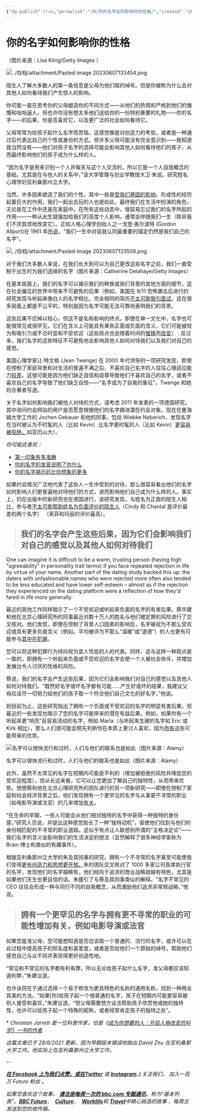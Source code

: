 ```yaml
---
{"dg-publish":true,"permalink":"/0/你的名字如何影响你的性格/","created":"2023-06-05T16:59:57.491+08:00","updated":"2023-06-07T13:35:22.818+08:00"}
---
```


# 你的名字如何影响你的性格

（图片来源：Lisa Kling/Getty Images ）

![../存档/attachment/Pasted image 20230607133454.png](/img/user/%E5%AD%98%E6%A1%A3/attachment/Pasted%20image%2020230607133454.png)

陌生人了解大多数人的第一条信息是父母为他们取的绰号。但是你被称为什么会对其他人如何看待我们产生惊人的影响。

你可能一直在思考你的父母塑造你的不同方式——从他们的热情和严格到他们的慷慨和咄咄逼人。但也许你没有想太多他们送给你的一份特别重要的礼物——你的名字——的后果，你是否喜欢它，以及更广泛的社会如何看待它。

父母常常为给孩子起什么名字而苦恼。这感觉像是对创造力的考验，或者是一种通过后代表达自己的个性或身份的方式。但许多父母可能没有完全意识到——我知道我当然没有——他们对孩子名字的选择可能会影响其他人如何看待他们的孩子，从而最终影响他们的孩子成为什么样的人。

“因为名字是用来识别一个人并每天与这个人交流的，所以它是一个人自我概念的基础，尤其是在与他人的关系中，”该大学管理与创业学教授大卫·朱说。研究姓名心理学的亚利桑那州立大学。

当然，许多因素塑造了我们的个性。其中一些是[受我们基因的影响](https://www.nature.com/articles/s41598-018-29881-x)。形成性的经历起着巨大的作用，我们一起出去玩的人也是如此，最终我们在生活中扮演的角色，无论是在工作中还是在家庭中。在所有这些动态中，很容易忘记我们的名字所起的作用——一种从出生就强加给我们的高度个人影响，通常会伴随我们一生（除非我们不厌其烦地改变它）。正如人格心理学创始人之一戈登·奥尔波特 (Gordon Allport)在 1961 年[所说](https://books.google.co.uk/books?redir_esc=y&id=gWI-nQEACAAJ&focus=searchwithinvolume&q=name)，“我们一生中对自我认同最重要的锚定仍然是我们自己的名字”。

![../存档/attachment/Pasted image 20230607133506.png](/img/user/%E5%AD%98%E6%A1%A3/attachment/Pasted%20image%2020230607133506.png)

对于我们大多数人来说，在我们长大到可以为自己更改这些名字之前，我们一直受制于出生时为我们选择的名字（图片来源：Catherine Delahaye/Getty Images）

在基本层面上，我们的名字可以揭示我们的种族或我们背景的其他方面的细节，这在社会偏见的世界中带来不可避免的后果（例如，美国在 9/11 恐怖袭击后进行的研究发现与听起来像白人的名字相比，完全相同的简历[不太可能吸引面试](https://onlinelibrary.wiley.com/doi/full/10.1111/j.1573-7861.2011.01285.x)。这在很多层面上都是不公平的，特别是因为名字可能无法可靠地表明我们的背景。

这些后果不应掉以轻心，但这不是名称影响的终点。即使在单一文化中，名字也可能很常见或很罕见，它们在含义上可能具有某些正面或负面的含义，它们可能被视为有吸引力或不合时宜和不受欢迎（这些观点也会随着时间的[推移](https://www.journals.uchicago.edu/doi/abs/10.1086/230048)而[改变](https://www.tandfonline.com/doi/abs/10.1080/00224545.1946.9712322?journalCode=vsoc20)） . 反过来，我们名字的这些特征不可避免地会影响其他人如何对待我们以及我们对自己的感觉。

美国心理学家让·特文格 (Jean Twenge) 在 2000 年代领导的一项研究发现，即使在控制了家庭背景和对生活的普遍不满之后，不喜欢自己名字的人往往心理适应能力[较差](https://onlinelibrary.wiley.com/doi/epdf/10.1111/j.1559-1816.1998.tb01652.x)。这很可能是因为他们缺乏自信和自尊导致他们不喜欢自己的名字，或者不喜欢自己的名字导致了他们缺乏自信——“名字成为了自我的象征”，Twenge 和她的合著者写道。

关于名字如何影响我们被他人对待的方式，请考虑 2011 年发表的一项德国研究，其中询问约会网站的用户是否愿意根据他们的名字跟进潜在约会对象。现在在曼海姆大学工作的 Jochen Gebauer 和他的同事，包括 Wiebke Neberich，发现名字在当时被认为不时髦的人（比如 Kevin）比名字更时髦的人（比如 Kevin）[更容易被拒绝。](https://journals.sagepub.com/doi/abs/10.1177/1948550611431644)如亚历山大）。

_你可能还喜欢：_

- [第一印象有多准确](https://www.bbc.com/future/article/20190401-is-there-such-a-thing-as-love-at-first-sight)
- [你的名字的发音说明了你什么](https://www.bbc.com/future/article/20210430-what-the-sound-of-your-name-says-about-you)
- [你的名字揭示的比你想象的更多](https://www.bbc.com/future/article/20161102-your-name-reveals-more-than-you-think)

如果约会情况广泛地代表了这些人一生中受到的对待，那么很容易看出他们的名字如何影响人们更普遍地对待他们的方式，进而影响他们自己成为什么样的人。事实上，仍在出版中的新研究也在德国进行，该研究发现，与姓名为正面的陌生人相比，参与者[不太可能帮助姓名为负面评价的陌生人](https://psyarxiv.com/nd527/)（Cindy 和 Chantal 是评价最差的两个名字） （索菲和玛丽的评价最高）。

> ## 我们的名字会产生这些后果，因为它们会影响我们对自己的感觉以及其他人如何对待我们

One can imagine it is difficult to be a warm, trusting person (having high "agreeability" in personality trait terms) if you face repeated rejection in life by virtue of your name. Another part of the dating study backed this up: the daters with unfashionable names who were rejected more often also tended to be less educated and have lower self-esteem – almost as if the rejection they experienced on the dating platform were a reflection of how they'd fared in life more generally.

最近的其他工作同样暗示了一个不受欢迎或听起来负面的名字的有害后果。蔡华建和他在北京心理研究所的同事最近对数十万人的姓名与他们被定罪的风险进行了交叉核对。他们发现，即使在控制了背景人口因素的影响后，名字被视为不那么受欢迎或具有更多负面含义（例如，平均被评为不那么“温暖”或“道德”）的人也更有可能参与[其中在犯罪](https://psyarxiv.com/txhqg/)。

您可以将这种犯罪行为倾向视为宜人性低的人的代表。同样，这与这样一种观点是一致的，即拥有一个听起来负面或不受欢迎的名字会使一个人被社会排斥，并增加发展出令人讨厌的性格的风险。

蔡说，我们的名字会产生这些后果，因为它们会影响我们对自己的感觉以及其他人如何对待我们。“既然好名字或坏名字都有可能……产生好或坏的结果，我建议父母应该尽一切努力给他们的孩子取一个符合他们自己文化的好名字，”他说。

到目前为止，这些研究指出了拥有一个负面或不受欢迎的名字的明显有害后果。但最近的一些发现也暗示了您的名字可能带来的潜在有益后果。例如，如果你有一个听起来更“响亮”且容易流动的名字，例如 Marla（与听起来生硬的名字如 Eric 或 Kirk 相比），那么人们很可能会预先判断你在本质上更讨人喜欢，因为[所有](https://psycnet.apa.org/record/2019-43758-001)这些可能带来的优势。

![名字可以很快流行和过时，人们与他们的联系也是如此（图片来源：Alamy）](https://ychef.files.bbci.co.uk/976x549/p09jl2w6.jpg "名字可以很快流行和过时，人们与他们的联系也是如此（图片来源：Alamy）")

名字可以很快流行和过时，人们与他们的联系也是如此（图片来源：Alamy）

此外，虽然不太常见的名字在短期内可能是不利的（增加被拒绝的风险并降低您的受欢迎程度），但从长远来看，它可以让您更加了解自己的独特性，从而带来优势。想想蔡和他在北京心理研究所的团队进行的另一项新研究——即使在控制了家庭和社会经济背景之后，他们发现拥有一个更罕见的名字与从事更不寻常的职业（如电影导演或法官）的几率增加[有关](https://psyarxiv.com/53j86/)。

“在生命的早期，一些人可能会从他们相对独特的名字中获得一种独特的身份感，”研究人员说，并提出这种感觉助长了一种“独特动机”，驱使他们找到与他们的身份相匹配的不寻常的职业道路。这似乎有点让人联想到所谓的“主格决定论”——我们名字的含义会影响我们的生活决定的想法（显然解释了很多神经学家称为 Brain 博士和类似的有趣事件）。

根据亚利桑那州立大学的朱及其同事的研究，拥有一个不寻常的名字甚至可能使我们变得[更有创造力和思想更开放。](https://onlinelibrary.wiley.com/doi/abs/10.1002/smj.3231)朱的团队交叉核对了 1000 多家公司首席执行官的名字，发现他们的名字越稀有，他们倾向于追求的商业战略就越有特色，尤其是如果他们天生也更自信的话。朱援引了与蔡及其同事类似的解释。“名字不常见的 CEO 往往会形成一种与同行不同的自我概念，从而激励他们追求非常规战略，”他说。

> ## 拥有一个更罕见的名字与拥有更不寻常的职业的可能性增加有关，例如电影导演或法官

如果您是准父母，您可能想知道是否应该取一个普通的、流行的名字，或许可以在此过程中提高孩子的知名度和喜爱度，或者是否给他们一个原始的绰号，帮助他们感觉自己与众不同并表现得更好创造性地。

“常见和不常见的名字都有利有弊，所以无论给孩子起什么名字，准父母都应该知道利弊，”朱建议道。

也许诀窍在于通过选择一个易于修改为更具特色的名称的通用名称，找到一种两全其美的方法。“如果\[你\]给孩子起一个很普通的名字，孩子在短期内可能更容易被别人接受和喜欢，”朱建议道。“但父母需要想方设法帮助孩子欣赏他或她的独特性，也许可以给孩子起一个特殊的昵称，或者经常肯定孩子的独特之处”。

\* _Christian Jarrett 是一位科普作家，也是《[成为你想要的人：开启人格改变的科学》一书的作者](https://www.simonandschuster.com/books/Be-Who-You-Want/Christian-Jarrett/9781501174698)_

_这篇文章已于 28/6/2021 更新，因为早期版本错误地指出 David Zhu 在亚利桑那大学工作。他实际上在亚利桑那州立大学工作。_

_\--_

[_**在 Facebook 上为我们点赞，或在**_](https://www.facebook.com/BBCFuture/)[_**Twitter**_](https://twitter.com/BBC_Future) *或* [_**Instagram**_](https://www.instagram.com/bbcfuture_official/)*上关注我们，* *加入一百万 Future 粉丝* *。*[](https://twitter.com/BBC_Future)[](https://www.instagram.com/bbcfuture_official/)

*如果您喜欢这个故事，* [_**请注册每周一次的 bbc.com 专题通讯**_](http://pages.emails.bbc.com/subscribe/?ocid=fut.bbc.email.we.email-signup)_，称为“基本列表”。_[_**BBC Future**_](https://www.bbc.com/future/)*、*  [_**Culture**_](https://www.bbc.com/culture/)*、*  [_**Worklife**_](https://www.bbc.com/worklife/)*和* [_**Travel**_](https://www.bbc.com/travel/)*中精心挑选的故事* *，每周五发送到您的收件箱。*

